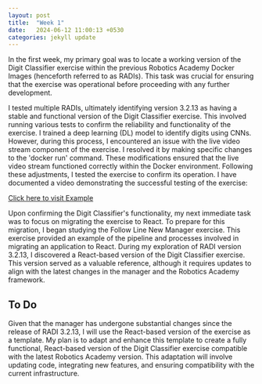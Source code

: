 ```yaml
---
layout: post
title:  "Week 1"
date:   2024-06-12 11:00:13 +0530
categories: jekyll update
---
```


In the first week, my primary goal was to locate a working version of the Digit Classifier exercise within the previous Robotics Academy Docker Images (henceforth referred to as RADIs). This task was crucial for ensuring that the exercise was operational before proceeding with any further development.

I tested multiple RADIs, ultimately identifying version 3.2.13 as having a stable and functional version of the Digit Classifier exercise. This involved running various tests to confirm the reliability and functionality of the exercise. I trained a deep learning (DL) model to identify digits using CNNs. However, during this process, I encountered an issue with the live video stream component of the exercise. I resolved it by making specific changes to the 'docker run' command. These modifications ensured that the live video stream functioned correctly within the Docker environment. Following these adjustments, I tested the exercise to confirm its operation. I have documented a video demonstrating the successful testing of the exercise:

<a href="https://github.com/TheRoboticsClub/gsoc2024-Mihir_Gore/blob/main/docs/assets/videos/DigClassTest.mp4">Click here to visit Example</a>



Upon confirming the Digit Classifier's functionality, my next immediate task was to focus on migrating the exercise to React.
To prepare for this migration, I began studying the Follow Line New Manager exercise. This exercise provided an example of the pipeline and processes involved in migrating an application to React. 
During my exploration of RADI version 3.2.13, I discovered a React-based version of the Digit Classifier exercise. This version served as a valuable reference, although it requires updates to align with the latest changes in the manager and the Robotics Academy framework.

## To Do

Given that the manager has undergone substantial changes since the release of RADI 3.2.13, I will use the React-based version of the exercise as a template. My plan is to adapt and enhance this template to create a fully functional, React-based version of the Digit Classifier exercise compatible with the latest Robotics Academy version. This adaptation will involve updating code, integrating new features, and ensuring compatibility with the current infrastructure.



